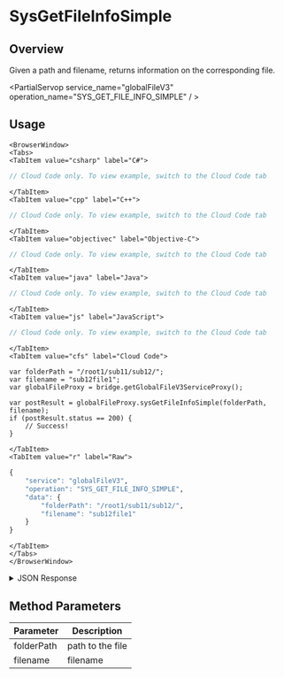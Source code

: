 # SysGetFileInfoSimple
## Overview
Given a path and filename, returns information on the corresponding file.

<PartialServop service_name="globalFileV3" operation_name="SYS_GET_FILE_INFO_SIMPLE" / >

## Usage

```mdx-code-block
<BrowserWindow>
<Tabs>
<TabItem value="csharp" label="C#">
```

```csharp
// Cloud Code only. To view example, switch to the Cloud Code tab
```

```mdx-code-block
</TabItem>
<TabItem value="cpp" label="C++">
```

```cpp
// Cloud Code only. To view example, switch to the Cloud Code tab
```

```mdx-code-block
</TabItem>
<TabItem value="objectivec" label="Objective-C">
```

```objectivec
// Cloud Code only. To view example, switch to the Cloud Code tab
```

```mdx-code-block
</TabItem>
<TabItem value="java" label="Java">
```

```java
// Cloud Code only. To view example, switch to the Cloud Code tab
```

```mdx-code-block
</TabItem>
<TabItem value="js" label="JavaScript">
```

```javascript
// Cloud Code only. To view example, switch to the Cloud Code tab
```

```mdx-code-block
</TabItem>
<TabItem value="cfs" label="Cloud Code">
```

```cfscript
var folderPath = "/root1/sub11/sub12/";
var filename = "sub12file1";
var globalFileProxy = bridge.getGlobalFileV3ServiceProxy();

var postResult = globalFileProxy.sysGetFileInfoSimple(folderPath, filename);
if (postResult.status == 200) {
    // Success!
}
```

```mdx-code-block
</TabItem>
<TabItem value="r" label="Raw">
```

```r
{
	"service": "globalFileV3",
	"operation": "SYS_GET_FILE_INFO_SIMPLE",
	"data": {
        "folderPath": "/root1/sub11/sub12/",
        "filename": "sub12file1"
    }
}
```

```mdx-code-block
</TabItem>
</Tabs>
</BrowserWindow>
```

<details>
<summary>JSON Response</summary>

```json
{
    "status": 200,
    "data": {
        "fileDetails": {
            "fileId": "4d0b8945-41f8-4a2b-a2f5-e9c0b2482bc6",
            "contentMd5": "0snE+wsqo2XeseZbT5kLyQ==",
            "treeId": "ff81c691-5683-4aa0-addb-6f89ecd3ce75",
            "fileName": "sub12file1",
            "fileSize": 64,
            "dateUploaded": 1586975354000,
            "etag": "d2c9c4fb0b2aa365deb1e65b4f990bc9",
            "version": 1,
            "url": "https://api.braincloudservers.com/files/bc/g/23302/f/xxxx-xxx-xxx-xxx/yyy-yyy-yyy-yyy/V1/sub12file1"
        }
    }
}
```
</details>

## Method Parameters
Parameter | Description
--------- | -----------
folderPath | path to the file
filename | filename


